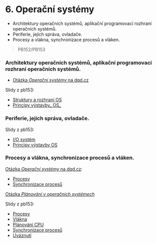 # 6. Operační systémy

* Architektury operačních systémů, aplikační programovací rozhraní operačních systémů.
* Periferie, jejich správa, ovladače.
* Procesy a vlákna, synchronizace procesů a vláken.

> PB152/PB153

### Architektury operačních systémů, aplikační programovací rozhraní operačních systémů.

* [Otázka _Operační systémy_ na dqd.cz](http://statnice.dqd.cz/home:prog:ap5)

Slidy z pb153:

* [Struktury a rozhraní OS](https://is.muni.cz/el/1433/jaro2016/PB153/um/pb153_3.pdf)
* [Principy výstavby_ OS_](https://is.muni.cz/auth/el/1433/jaro2016/PB153/um/pb153_4.pdf)

### Periferie, jejich správa, ovladače.

Slidy z pb153:

* [I/O systém](https://is.muni.cz/auth/el/1433/jaro2016/PB153/um/pb153_12.pdf)
* [Principy výstavby OS](https://is.muni.cz/auth/el/1433/jaro2016/PB153/um/pb153_4.pdf)

### Procesy a vlákna, synchronizace procesů a vláken.

[Otázka _Operační systémy_ na dqd.cz](http://statnice.dqd.cz/home:prog:ap5):

* [Procesy](http://statnice.dqd.cz/home:prog:ap5#procesy)
* [Synchronizace procesů](http://statnice.dqd.cz/home:prog:ap5#synchronizace_procesu)

[Otázka _Plánování v operačních systémech_](http://statnice.dqd.cz/home:prog:ap6)

Slidy z pb153:

* [Procesy](https://is.muni.cz/auth/el/1433/jaro2016/PB153/um/pb153_5.pdf)
* [Vlákna](https://is.muni.cz/auth/el/1433/jaro2016/PB153/um/pb153_6.pdf)
* [Plánování CPU](https://is.muni.cz/auth/el/1433/jaro2016/PB153/um/pb153_7.pdf)
* [Synchronizace procesů](https://is.muni.cz/auth/el/1433/jaro2016/PB153/um/pb153_8.pdf)
* [Uváznutí](https://is.muni.cz/auth/el/1433/jaro2016/PB153/um/pb153_9.pdf)



